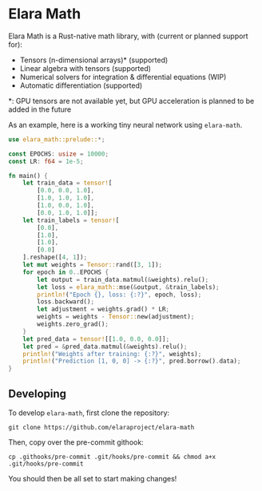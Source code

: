 # Elara Math

Elara Math is a Rust-native math library, with (current or planned support for):

- Tensors (n-dimensional arrays)\* (supported)
- Linear algebra with tensors (supported)
- Numerical solvers for integration & differential equations (WIP)
- Automatic differentiation (supported)

\*: GPU tensors are not available yet, but GPU acceleration is planned to be added in the future

As an example, here is a working tiny neural network using `elara-math`.

```rust
use elara_math::prelude::*;

const EPOCHS: usize = 10000;
const LR: f64 = 1e-5;

fn main() {
    let train_data = tensor![
        [0.0, 0.0, 1.0],
        [1.0, 1.0, 1.0],
        [1.0, 0.0, 1.0],
        [0.0, 1.0, 1.0]];
    let train_labels = tensor![
        [0.0],
        [1.0],
        [1.0],
        [0.0]
    ].reshape([4, 1]);
    let mut weights = Tensor::rand([3, 1]);
    for epoch in 0..EPOCHS {
        let output = train_data.matmul(&weights).relu();
        let loss = elara_math::mse(&output, &train_labels);
        println!("Epoch {}, loss: {:?}", epoch, loss);
        loss.backward();
        let adjustment = weights.grad() * LR;
        weights = weights - Tensor::new(adjustment);
        weights.zero_grad();
    }
    let pred_data = tensor![[1.0, 0.0, 0.0]];
    let pred = &pred_data.matmul(&weights).relu();
    println!("Weights after training: {:?}", weights);
    println!("Prediction [1, 0, 0] -> {:?}", pred.borrow().data);
}
```

## Developing

To develop `elara-math`, first clone the repository:

```
git clone https://github.com/elaraproject/elara-math
```

Then, copy over the pre-commit githook:

```
cp .githooks/pre-commit .git/hooks/pre-commit && chmod a+x .git/hooks/pre-commit
```

You should then be all set to start making changes!
